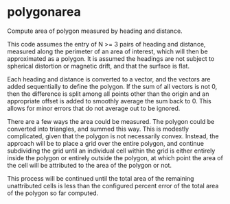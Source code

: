 # polygonarea
Compute area of polygon measured by heading and distance.

This code assumes the entry of N >= 3 pairs of heading and distance, measured
along the perimeter of an area of interest, which will then be approximated as a
polygon. It is assumed the headings are not subject to spherical distortion or
magnetic drift, and that the surface is flat.

Each heading and distance is converted to a vector, and the vectors are added
sequentially to define the polygon. If the sum of all vectors is not 0, then the
difference is split among all points other than the origin and an appropriate
offset is added to smoothly average the sum back to 0. This allows for minor
errors that do not average out to be ignored.

There are a few ways the area could be measured. The polygon could be converted
into triangles, and summed this way. This is modestly complicated, given that
the polygon is not necessarily convex. Instead, the approach will be to place a
grid over the entire polygon, and continue subdividing the grid until an
individual cell within the grid is either entirely inside the polygon or
entirely outside the polygon, at which point the area of the cell will be
attributed to the area of the polygon or not.

This process will be continued until the total area of the remaining
unattributed cells is less than the configured percent error of the total area
of the polygon so far computed.

